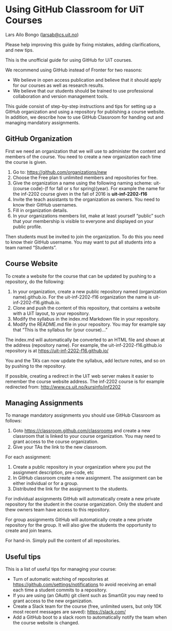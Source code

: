 # Using GitHub Classroom for UiT Courses

Lars Ailo Bongo (larsab@cs.uit.no)

Please help improving this guide by fixing mistakes, adding clarifications, and new tips.

This is the unofficial guide for using GitHub for UiT courses.

We recommend using GitHub instead of Fronter for two reasons:
- We believe in open access publication and believe that it should apply for our courses as well as research results.
- We believe that our students should be trained to use professional collaboration and version management tools.

This guide consist of step-by-step instructions and tips for setting up a GitHub organization and using a repository for publishing a course website. In addition, we describe how to use GitHub Classroom for handing out and managing mandatory assignments.

## GitHub Organization

First we need an organization that we will use to administer the content and members of the course. You need to create a new organization each time the course is given.

1. Go to: https://github.com/organizations/new
2. Choose the Free plan ti unlimited members and repositories for free. 
3. Give the organization a name using the following naming scheme: uit-(course code)-(f for fall or s for spring)(year). For example the name for the inf-2202 course given in the fall of 2016 is **uit-inf-2202-f16**
4. Invite the teach assistants to the organization as owners. You need to know their GitHub usernames.
5. Fill in organization details.
6. In your organizations members list, make at least yourself “public” such that your membership is visible to everyone and displayed on your public profile.

Then students must be invited to join the organization. To do this you need to know their GitHub username. You may want to put all students into a team named “Students”.

## Course Website

To create a website for the course that can be updated by pushing to a repository, do the following:

1. In your organization, create a new public repository named (organization name).github.io. For the uit-inf-2202-f16 organization the name is uit-inf-2202-f16.github.io.
2. Clone and push the content of this repository, that contains a website with a UiT layout, to your repository. 
3. Modify the syllabus in the index.md Markdown file in your repository.
4. Modify the README.md file in your repository. You may for example say that “This is the syllabus for (your course)…”

The index.md will automatically be converted to an HTML file and shown at the address (repository name). For example, the uit-inf-2202-f16.github.io repository is at https://uit-inf-2202-f16.github.io/

You and the TA’s can now update the syllabus, add lecture notes, and so on by pushing to the repository.

If possible, creating a redirect in the UiT web server makes it easier to remember the course website address. The inf-2202 course is for example redirected from: http://www.cs.uit.no/kursinfo/inf2202

## Managing Assignments

To manage mandatory assignments you should use GitHub Classroom as follows:

1. Goto https://classroom.github.com/classrooms and create a new classroom that is linked to your course organization. You may need to grant access to the course organization.
2. Give your TAs the link to the new classroom.

For each assignment:

1. Create a public repository in your organization where you put the assignment description, pre-code, etc
2. In GitHub classroom create a new assignment. The assignment can be either individual or for a group.
3. Distributed the link for the assignment to the students. 

For individual assignments GitHub will automatically create a new private repository for the student in the course organization. Only the student and thew owners team have access to this repository.

For group assignments GitHub will automatically create a new private repository for the group. It will also give the students the opportunity to create and join teams.

For hand-in. Simply pull the content of all repositories.

## Useful tips

This is a list of useful tips for managing your course:
* Turn of automatic watching of repositories at https://github.com/settings/notifications to avoid receiving an email each time a student commits to a repository.
* If you are using (an OAuth) git client such as SmartGit you may need to grant access to the new organization.
* Create a Slack team for the course (free, unlimited users, but only 10K most recent messages are saved): https://slack.com/
* Add a GitHub boot to a slack room to automatically notify the team when the course website is changed.
